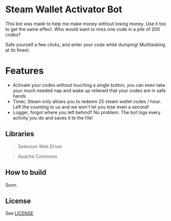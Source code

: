 # Steam Wallet Activator Bot

This bot was made to help me make money without losing money. Use it too to get the same effect. Who would want to miss one code in a pile of 200 codes?

Safe yourself a few clicks, and enter your code while dumping! Multitasking at its finest.
# Features
- Activate your codes without touching a single button, you can even take your much needed nap and wake up relieved that your codes are in safe hands
- Timer, Steam only allows you to redeem 25 steam wallet codes / hour. Left the counting to us and we won't let you lose even a second!
- Logger, forgot where you left behind? No problem. The bot logs every activity you do and saves it to the file!

## Libraries

> Selenium Web Driver

> Apache Commons

## How to build
Soon.

## License

See [LICENSE](https://github.com/frederon/steamwalletbot/blob/master/LICENSE)